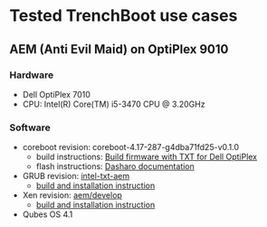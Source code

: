 # Tested TrenchBoot use cases

## AEM (Anti Evil Maid) on OptiPlex 9010

### Hardware

* Dell OptiPlex 7010
* CPU: Intel(R) Core(TM) i5-3470 CPU @ 3.20GHz

### Software

* coreboot revision: coreboot-4.17-287-g4dba71fd25-v0.1.0
    - build instructions: [Build firmware with TXT for Dell OptiPlex](fw_dell_optiplex.md)
    - flash instructions: [Dasharo documentation](https://docs.dasharo.com/variants/dell_optiplex/initial-deployment/)
* GRUB revision: [intel-txt-aem](https://github.com/TrenchBoot/grub/tree/intel-txt-aem)
    - [build and installation instruction](./dev_workflow.md)
* Xen revision: [aem/develop](https://github.com/3mdeb/xen/tree/aem/develop)
    - [build and installation instruction](./dev_workflow.md)
* Qubes OS 4.1
